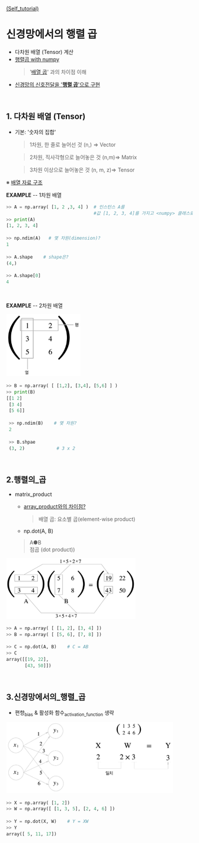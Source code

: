 [ (Self_tutorial) ](https://github.com/DoranLyong/DL_coding_master/tree/master/Self_tutorial)

# 신경망에서의 행렬 곱 
* 다차원 배열 (Tensor) 계산 
* [행렬곱 with numpy ](#2.행렬의_곱)
    > '[배열 곱](https://github.com/DoranLyong/DL_coding_master/tree/master/Self_tutorial/Requirement#Numpy)' 과의 차이점 이해 
* [신경망의 신호전달을 '<b>행렬 곱</b>'으로 구현](#3.신경망에서의_행렬_곱)

<br/>

## 1. 다차원 배열 (Tensor)
* 기본: '숫자의 집합' 
    > 1차원, 한 줄로 늘어선 것 (n,) ⇒ Vector <br/>

    > 2차원, 직사각형으로 늘어놓은 것 (n,m)⇒ Matrix <br/>

    > 3차원 이상으로 늘어놓은 것 (n, m, z)⇒ Tensor 

※ [배열 자료 구조](https://github.com/DoranLyong/DL_coding_master/tree/master/Self_tutorial/Requirement#Numpy)

__EXAMPLE__ -- 1차원 배열
```python
>> A = np.array( [1, 2 ,3, 4] )  # 인스턴스 A를 
                                 #값 [1, 2, 3, 4]를 가지고 <numpy> 클래스로 초기화 
>> print(A)
[1, 2, 3, 4]

>> np.ndim(A)   # 몇 차원(dimension)? 
1

>> A.shape    # shape은? 
(4,)

>> A.shape[0]
4 
```
<br/>

__EXAMPLE__ -- 2차원 배열 

<img src="fig_3-10.png" width=200>

```python
>> B = np.array( [ [1,2], [3,4], [5,6] ] )
>> print(B) 
[[1 2]
 [3 4]
 [5 6]]

 >> np.ndim(B)    # 몇 차원?
 2

 >> B.shpae 
 (3, 2)            # 3 x 2 

```

<br/>

## 2.행렬의_곱
* matrix_product 
    * [array_product와의 차이점?](https://github.com/DoranLyong/DL_coding_master/tree/master/Self_tutorial/Requirement#Numpy)
        > 배열 곱: 요소별 곱(element-wise product)

    * np.dot(A, B)
    > A●B <br/>
    > 점곱 (dot product))

<img src="fig_3-11.png" width=350>

```python
>> A = np.array( [ [1, 2], [3, 4] ])
>> B = np.array( [ [5, 6], [7, 8] ])

>> C = np.dot(A, B)    # C = AB 
>> C 
array([[19, 22],
       [43, 50]])
```

<br/>

## 3.신경망에서의_행렬_곱 
* 편향<sub>bias</sub> & 활성화 함수<sub>activation_function</sub> 생략 

<img src="fig_3-14.png" width=450>

```python
>> X = np.array( [1, 2])
>> W = np.array([ [1, 3, 5], [2, 4, 6] ])

>> Y = np.dot(X, W)    # Y = XW 
>> Y 
array([ 5, 11, 17])
```